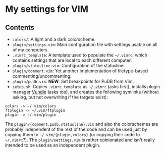 # My settings for VIM

## Contents

* `colors/`: A light and a dark colorscheme.
* `plugin/settings.vim`: Main configuration file with settings usable on
  all of my computers.
* `.vimrc_template`: A template used to populate the `~/.vimrc`, which contains
  settings that are local to each different computer.
* `plugin/statusline.vim`: Configuration of the statusline.
* `plugin/comment.vim`: Yet another implementation of filetype-based
  commenting/uncommenting.
* `plugin/pudb.vim`: **NEW**. Set breakpoints for PuDB from Vim.
* `setup.sh`: Copies `.vimrc_template` as `~/.vimrc` (asks first), installs
  plugin manager [Vundle](https://github.com/VundleVim/Vundle.vim) (asks too),
  and creates the following symlinks (without asking, but not overwriting
  if the targets exist):

```
colors -> ~/.vim/colors
ftplugin -> ~/.vim/ftplugin
plugin -> ~/.vim/plugin
```
The `plugin/{comment,pudb,statusline}.vim` and also the colorschemes are
probably independent of the rest of the code and can be used just by copying
them to `~/.vim/{plugin,colors}` (or copying their code to `~/.vimrc`?). The
`plugin/settings.vim` is rather opinionated and isn't really intended to be
used as an independent plugin.
